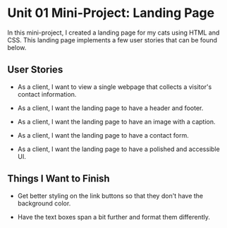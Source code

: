 # Unit 01 Mini-Project: Landing Page

In this mini-project, I created a landing page for my cats using HTML and CSS. This landing page implements a few user stories that can be found below.

## User Stories

* As a client, I want to view a single webpage that collects a visitor's contact information.

* As a client, I want the landing page to have a header and footer.

* As a client, I want the landing page to have an image with a caption.

* As a client, I want the landing page to have a contact form.

* As a client, I want the landing page to have a polished and accessible UI.

## Things I Want to Finish

* Get better styling on the link buttons so that they don't have the background color.

* Have the text boxes span a bit further and format them differently.